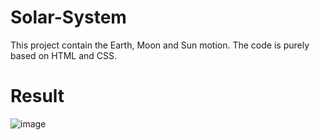 # Solar-System
This project contain the Earth, Moon and Sun motion.
The code is purely based on HTML and CSS.

# Result

![image](https://github.com/Oroxhimaru/Solar-System/assets/110180871/c70a1826-74a8-4f7b-9b2e-6e5dd4304b7e)
